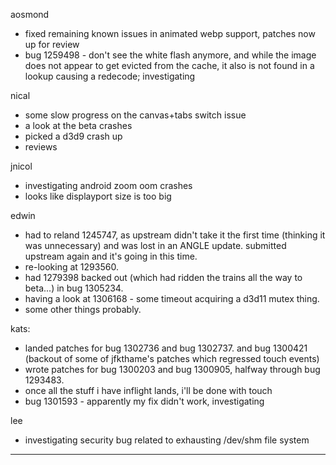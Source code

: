 aosmond
* fixed remaining known issues in animated webp support, patches now up for review
* bug 1259498 - don't see the white flash anymore, and while the image does not appear to get evicted from the cache, it also is not found in a lookup causing a redecode; investigating



nical
* some slow progress on the canvas+tabs switch issue
* a look at the beta crashes
* picked a d3d9 crash up
* reviews



jnicol
* investigating android zoom oom crashes
* looks like displayport size is too big



edwin
* had to reland 1245747, as upstream didn't take it the first time (thinking it was unnecessary) and was lost in an ANGLE update. submitted upstream again and it's going in this time.
* re-looking at 1293560.
* had 1279398 backed out (which had ridden the trains all the way to beta...) in bug 1305234.
* having a look at 1306168 - some timeout acquiring a d3d11 mutex thing.
* some other things probably.



kats:
* landed patches for bug 1302736 and bug 1302737. and bug 1300421 (backout of some of jfkthame's patches which regressed touch events)
* wrote patches for bug 1300203 and bug 1300905, halfway through bug 1293483.
* once all the stuff i have inflight lands, i'll be done with touch
* bug 1301593 - apparently my fix didn't work, investigating



lee
* investigating security bug related to exhausting /dev/shm file system



________________


